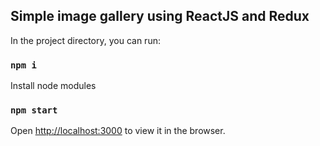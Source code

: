 
## Simple image gallery using ReactJS and Redux

In the project directory, you can run:

### `npm i`

Install node modules

### `npm start`

Open [http://localhost:3000](http://localhost:3000) to view it in the browser.
